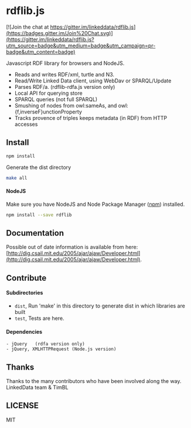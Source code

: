 # rdflib.js

[![Join the chat at https://gitter.im/linkeddata/rdflib.js](https://badges.gitter.im/Join%20Chat.svg)](https://gitter.im/linkeddata/rdflib.js?utm_source=badge&utm_medium=badge&utm_campaign=pr-badge&utm_content=badge)

Javascript RDF library for browsers and NodeJS.

- Reads and writes RDF/xml, turtle and N3.
- Read/Write Linked Data client, using WebDav or SPARQL/Update
- Parses RDF/a. (rdflib-rdfa.js version only)
- Local API for querying store
- SPARQL queries (not full SPARQL)
- Smushing of nodes from owl:sameAs, and owl:{f,inverseF}unctionProperty
- Tracks provence of triples keeps metadata (in RDF) from HTTP accesses

## Install

```bash
npm install
```

Generate the dist directory

```bash
make all
```

#### NodeJS

Make sure you have NodeJS and Node Package Manager ([npm](https://npmjs.org/)) installed.
```bash
npm install --save rdflib
```

## Documentation

Possible out of date information is available from here: [http://dig.csail.mit.edu/2005/ajar/ajaw/Developer.html](http://dig.csail.mit.edu/2005/ajar/ajaw/Developer.html).

## Contribute

#### Subdirectories

- `dist`, Run 'make' in this directory to generate dist in which libraries are built
- `test`, Tests are here.

#### Dependencies

    - jQuery   (rdfa version only)
    - jQuery, XMLHTTPRequest (Node.js version)

## Thanks

Thanks to the many contributors who have been involved along the way.
LinkedData team & TimBL

## LICENSE
MIT
